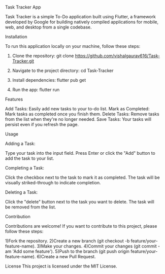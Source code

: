 Task Tracker App

Task Tracker is a simple To-Do application built using Flutter, a framework developed by Google for building natively compiled applications for mobile, web, and desktop from a single codebase.

Installation

To run this application locally on your machine, follow these steps:

1) Clone the repository:
   git clone https://github.com/vishalgaurav616/Task-Tracker.git
   
2) Navigate to the project directory:
   cd Task-Tracker
   
3) Install dependencies:
   flutter pub get
   
5) Run the app:
   flutter run

Features

Add Tasks: Easily add new tasks to your to-do list.
Mark as Completed: Mark tasks as completed once you finish them.
Delete Tasks: Remove tasks from the list when they're no longer needed.
Save Tasks: Your tasks will persist even if you refresh the page.

Usage

Adding a Task:

Type your task into the input field.
Press Enter or click the "Add" button to add the task to your list.

Completing a Task:

Click the checkbox next to the task to mark it as completed.
The task will be visually striked-through to indicate completion.

Deleting a Task:

Click the "delete" button next to the task you want to delete.
The task will be removed from the list.

Contribution

Contributions are welcome! If you want to contribute to this project, please follow these steps:

1)Fork the repository.
2)Create a new branch (git checkout -b feature/your-feature-name).
3)Make your changes.
4)Commit your changes (git commit -am 'Add some feature').
5)Push to the branch (git push origin feature/your-feature-name).
6)Create a new Pull Request.

License
This project is licensed under the MIT License.
